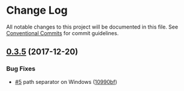 # Change Log

All notable changes to this project will be documented in this file.
See [Conventional Commits](https://conventionalcommits.org) for commit guidelines.

<a name="0.3.5"></a>
## [0.3.5](https://github.com/alibaba/beidou/tree/master/packages/beidou-plugin-react/compare/v0.3.4...v0.3.5) (2017-12-20)


### Bug Fixes

* [#5](https://github.com/alibaba/beidou/tree/master/packages/beidou-plugin-react/issues/5) path separator on Windows ([10990bf](https://github.com/alibaba/beidou/tree/master/packages/beidou-plugin-react/commit/10990bf))
